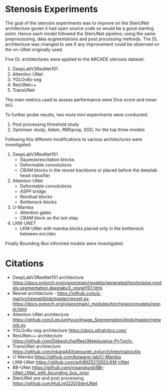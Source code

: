 # Stenosis Experiments
The goal of the stenosis experiments was to improve on the StenUNet architecture guven it had open source code so would be a good starting point.
Hence each model followed the StenUNet pipeline; using the same preprocessing, data augmentations and post processing methods. The DL architecture was changed to see if any improvement could be observed on the nn-UNet originally used.

Five DL architectures were applied to the ARCADE stenosis dataset:

1. DeepLabV3ResNet101
2. Attention UNet
3. YOLOv8x-seg
4. ResUNet++
5. TransUNet

The main metrics used to assess performance were Dice score and mean IoU.

To further probe results, two more mini experiments were conducted:
1. Post processing threshold study
2. Optimiser study; Adam, RMSprop, SGD, for the top three models

Following this different modifications to various architectures were investigated:
1. DeepLabV3ResNet101
    - Squeeze/excitation blocks
    - Deformable convolutions
    - CBAM blocks in the resnet backbone or placed before the deeplab head classifier
2. Attention UNet
    - Deformable convolutions
    - ASPP bridge
    - Residual blocks
    - Bottleneck blocks
3. U-Mamba
    - Attention gates
    - CBAM block as the last step
4. LKM-UNET
    - LKM-UNet with mamba blocks placed only in the bottleneck between enc/dec

Finally Bounding-Box informed models were investigated.


# Citations
- DeepLabV3ResNet101 architecture https://docs.pytorch.org/vision/main/models/generated/torchvision.models.segmentation.deeplabv3_resnet101.html
- Resnet architecture - https://github.com/a-martyn/resnet/blob/master/resnet.py, https://docs.pytorch.org/vision/main/_modules/torchvision/models/resnet.html
- Attention UNet architecture https://github.com/LeeJunHyun/Image_Segmentation/blob/master/network.py
- YOLOv8x-seg architecture https://docs.ultralytics.com/
- ResUNet++ architecture https://github.com/DebeshJha/ResUNetplusplus-PyTorch-
- TransUNet architecture https://github.com/mkara44/transunet_pytorch/tree/main/utils
- U-Mamba https://github.com/bowang-lab/U-Mamba
- LKM-UNet https://github.com/wjh892521292/LKM-UNet
- BB-UNet https://github.com/rosanajurdi/BB-UNet_UNet_with_bounding_box_prior
- StenUNet pre and post processing https://github.com/HuiLin0220/StenUNet